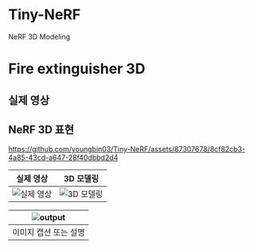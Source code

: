 # Tiny-NeRF
NeRF 3D Modeling

# Fire extinguisher 3D

## 실제 영상
## NeRF 3D 표현

https://github.com/youngbin03/Tiny-NeRF/assets/87307678/8cf82cb3-4a85-43cd-a647-28f40dbbd2d4

| 실제 영상 | 3D 모델링 |
|:---------:|:---------:|
| ![실제 영상](https://github.com/youngbin03/Tiny-NeRF/assets/87307678/61c17c23-23b8-4fcd-8674-7904af7d8927) | ![3D 모델링](https://github.com/youngbin03/Tiny-NeRF/assets/87307678/61c17c23-23b8-4fcd-8674-7904af7d8927) |

| ![output](https://github.com/youngbin03/Tiny-NeRF/assets/87307678/61c17c23-23b8-4fcd-8674-7904af7d8927) |
|:-------------------------------------------------------------------------------------------------------:|
|                                      이미지 캡션 또는 설명                                               |
